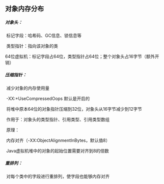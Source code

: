 ## 对象内存分布

##### 对象头：

​		标记字段：哈希码、GC信息、锁信息等

​		类型指针：指向该对象的类

​		64位虚拟机：标记字段占64位，类型指针占64位；整个对象头占16字节（额外开销）



##### 压缩指针：

​		减少对象的内存使用量

​		-XX:+UseCompressedOops   默认是开启的

​		将堆中原本64位的对象指针压缩到32位，对象头从16字节减少到12字节

​		作用于：对象头的类型指针、引用类型、引用类型数组

​		原理：

​				内存对齐（-XX:ObjectAlignmentInBytes，默认值8）

​				Java虚拟机堆中的对象的起始位置需要对齐到8的倍数 



##### 重排列：

​		对每个类中的字段进行重排列，使字段也能够内存对齐

